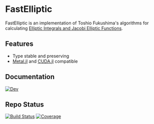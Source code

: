 # FastElliptic
FastElliptic is an implementation of Toshio Fukushima's algorithms for calculating [Elliptic Integrals and Jacobi Elliptic Functions](https://ieeexplore.ieee.org/document/7203795). 

## Features
  - Type stable and preserving
  - [Metal.jl](https://github.com/JuliaGPU/Metal.jl) and [CUDA.jl](https://github.com/JuliaGPU/CUDA.jl) compatible
## Documentation
[![Dev](https://img.shields.io/badge/docs-stable-blue.svg)](https://dchang10.github.io/FastElliptic/dev/)

## Repo Status
[![Build Status](https://github.com/dchang10/FastElliptic/workflows/CI/badge.svg)](https://github.com/dchang10/FastElliptic/actions)
[![Coverage](https://codecov.io/gh/dchang10/FastElliptic/branch/master/graph/badge.svg)](https://codecov.io/gh/dchang10/FastElliptic)

